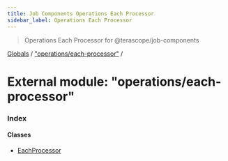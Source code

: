 ```yaml
---
title: Job Components Operations Each Processor
sidebar_label: Operations Each Processor
---
```


> Operations Each Processor for @terascope/job-components

[Globals](../overview.md) / ["operations/each-processor"](_operations_each_processor_.md) /

# External module: "operations/each-processor"

### Index

#### Classes

* [EachProcessor](../classes/_operations_each_processor_.eachprocessor.md)
